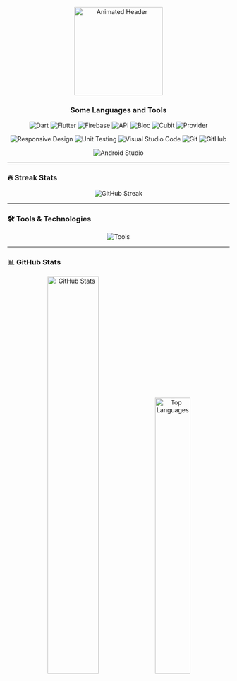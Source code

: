 <p align="center">
  <img src="https://raw.githubusercontent.com/nazmultalukder-it/nazmultalukder-it/main/Animation.gif" alt="Animated Header" width="200"/>
</p>

<h3 align="center">
  </> Some Languages and Tools
</h3>

<p align="center">
  <img src="https://img.shields.io/badge/Dart-0175C2?style=for-the-badge&logo=dart&logoColor=white" alt="Dart"/> 
  <img src="https://img.shields.io/badge/Flutter-02569B?style=for-the-badge&logo=flutter&logoColor=white" alt="Flutter"/> 
  <img src="https://img.shields.io/badge/Firebase-FFCA28?style=for-the-badge&logo=firebase&logoColor=black" alt="Firebase"/> 
  <img src="https://img.shields.io/badge/API-E84D35?style=for-the-badge" alt="API"/> 
  <img src="https://img.shields.io/badge/Bloc-02569B?style=for-the-badge&logo=flutter&logoColor=white" alt="Bloc"/> 
  <img src="https://img.shields.io/badge/Cubit-FFC107?style=for-the-badge" alt="Cubit"/> 
  <img src="https://img.shields.io/badge/Provider-02569B?style=for-the-badge&logo=flutter&logoColor=white" alt="Provider"/> 
</p>

<p align="center">
  <img src="https://img.shields.io/badge/Responsive_Design-F37C22?style=for-the-badge" alt="Responsive Design"/> 
  <img src="https://img.shields.io/badge/Unit_Testing-F37C22?style=for-the-badge" alt="Unit Testing"/> 
  <img src="https://img.shields.io/badge/Visual_Studio_Code-007ACC?style=for-the-badge&logo=visual-studio-code&logoColor=white" alt="Visual Studio Code"/> 
  <img src="https://img.shields.io/badge/GIT-E44C30?style=for-the-badge&logo=git&logoColor=white" alt="Git"/> 
  <img src="https://img.shields.io/badge/GitHub-100000?style=for-the-badge&logo=github&logoColor=white" alt="GitHub"/> 
</p>

<p align="center">
  <img src="https://img.shields.io/badge/Android_Studio-3DDC84?style=for-the-badge&logo=android-studio&logoColor=white" alt="Android Studio"/> 
</p>

---

### 🔥 Streak Stats
<p align="center">
  <img src="https://streak-stats.demolab.com?user=nazmultalukder-it&theme=radical&hide_border=true&date_format=j%20M%5B%20Y%5D" alt="GitHub Streak" />
</p>

---

### 🛠️ Tools & Technologies
<p align="center">
  <img src="https://skillicons.dev/icons?i=git,github,vscode,androidstudio,figma" alt="Tools" />
</p>

---

### 📊 GitHub Stats
<p align="center">
  <img src="https://github-readme-stats.vercel.app/api?username=nazmultalukder-it&show_icons=true&theme=radical" alt="GitHub Stats" width="48%" />
  <img src="https://github-readme-stats.vercel.app/api/top-langs/?username=nazmultalukder-it&layout=compact&theme=radical" alt="Top Languages" width="40%" />
</p>
